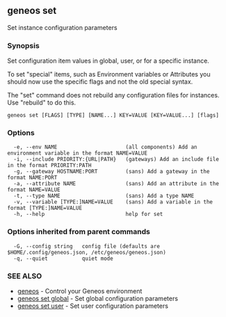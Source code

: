 ## geneos set

Set instance configuration parameters

### Synopsis


Set configuration item values in global, user, or for a specific
instance.

To set "special" items, such as Environment variables or Attributes you should
now use the specific flags and not the old special syntax.

The "set" command does not rebuild any configuration files for instances.
Use "rebuild" to do this.


```
geneos set [FLAGS] [TYPE] [NAME...] KEY=VALUE [KEY=VALUE...] [flags]
```

### Options

```
  -e, --env NAME                      (all components) Add an environment variable in the format NAME=VALUE
  -i, --include PRIORITY:{URL|PATH}   (gateways) Add an include file in the format PRIORITY:PATH
  -g, --gateway HOSTNAME:PORT         (sans) Add a gateway in the format NAME:PORT
  -a, --attribute NAME                (sans) Add an attribute in the format NAME=VALUE
  -t, --type NAME                     (sans) Add a type NAME
  -v, --variable [TYPE:]NAME=VALUE    (sans) Add a variable in the format [TYPE:]NAME=VALUE
  -h, --help                          help for set
```

### Options inherited from parent commands

```
  -G, --config string   config file (defaults are $HOME/.config/geneos.json, /etc/geneos/geneos.json)
  -q, --quiet           quiet mode
```

### SEE ALSO

* [geneos](geneos.md)	 - Control your Geneos environment
* [geneos set global](geneos_set_global.md)	 - Set global configuration parameters
* [geneos set user](geneos_set_user.md)	 - Set user configuration parameters

